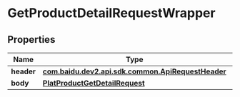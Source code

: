 

# GetProductDetailRequestWrapper


## Properties

Name | Type | Description | Notes
------------ | ------------- | ------------- | -------------
**header** | [**com.baidu.dev2.api.sdk.common.ApiRequestHeader**](com.baidu.dev2.api.sdk.common.ApiRequestHeader.md) |  |  [optional]
**body** | [**PlatProductGetDetailRequest**](PlatProductGetDetailRequest.md) |  |  [optional]



